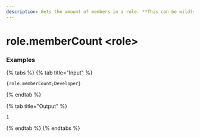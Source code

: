```yaml
---
description: Gets the amount of members in a role. **This can be wildly inaccurate for larger (>250 member) servers.**
---
```


# role.memberCount &lt;role>

### Examples

{% tabs %}
{% tab title="Input" %}

```text
{role.memberCount;Developer}
```

{% endtab %}

{% tab title="Output" %}

```text
1
```

{% endtab %}
{% endtabs %}
